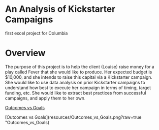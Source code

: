 # An Analysis of Kickstarter Campaigns
first excel project for Columbia


# Overview
The purpose of this project is to help the client (Louise) raise money for a play called Fever that she would like to produce.  Her expected budget is $10,000, and she intends to raise this capital via a Kickstarter campaign.  She would like to use data analysis on prior Kickstarter campaigns to understand how best to execute her campaign in terms of timing, target funding, etc.  She would like to extract best practices from successful campaigns, and apply them to her own.


[Outcomes vs Goals](resources/Outcomes_vs_Goals.png)

[Outcomes vs Goals](resources/Outcomes_vs_Goals.png?raw=true "Outcomes_vs_Goals)